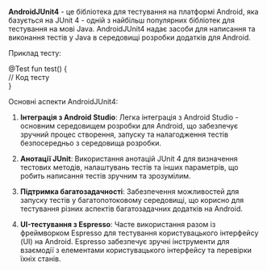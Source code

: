 **AndroidJUnit4** - це бібліотека для тестування на платформі Android, яка базується на JUnit 4 - одній з найбільш популярних бібліотек для тестування на мові Java. AndroidJUnit4 надає засоби для написання та виконання тестів у Java в середовищі розробки додатків для Android.

Приклад тесту:

@Test
fun test() {   
    // Код тесту  
}

Основні аспекти AndroidJUnit4:

1. **Інтеграція з Android Studio**: Легка інтеграція з Android Studio - основним середовищем розробки для Android, що забезпечує зручний процес створення, запуску та налагодження тестів безпосередньо з середовища розробки.

2. **Анотації JUnit**: Використання анотацій JUnit 4 для визначення тестових методів, налаштувань тестів та інших параметрів, що робить написання тестів зручним та зрозумілим.

3. **Підтримка багатозадачності**: Забезпечення можливостей для запуску тестів у багатопотоковому середовищі, що корисно для тестування різних аспектів багатозадачних додатків на Android.

4. **UI-тестування з Espresso**: Часте використання разом із фреймворком Espresso для тестування користувацького інтерфейсу (UI) на Android. Espresso забезпечує зручні інструменти для взаємодії з елементами користувацького інтерфейсу та перевірки їхніх станів.
